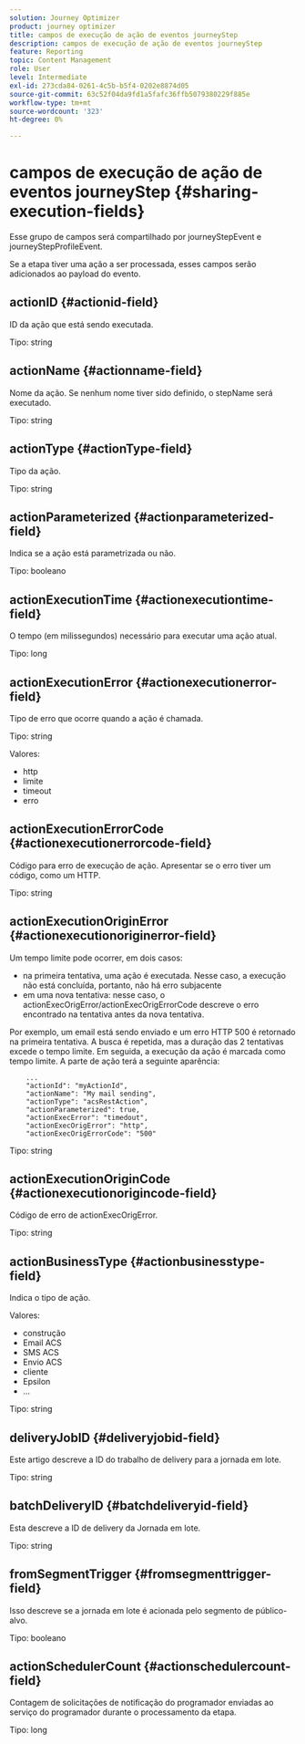 ```yaml
---
solution: Journey Optimizer
product: journey optimizer
title: campos de execução de ação de eventos journeyStep
description: campos de execução de ação de eventos journeyStep
feature: Reporting
topic: Content Management
role: User
level: Intermediate
exl-id: 273cda84-0261-4c5b-b5f4-0202e8874d05
source-git-commit: 63c52f04da9fd1a5fafc36ffb5079380229f885e
workflow-type: tm+mt
source-wordcount: '323'
ht-degree: 0%

---
```


# campos de execução de ação de eventos journeyStep {#sharing-execution-fields}

Esse grupo de campos será compartilhado por journeyStepEvent e journeyStepProfileEvent.

Se a etapa tiver uma ação a ser processada, esses campos serão adicionados ao payload do evento.

## actionID {#actionid-field}

ID da ação que está sendo executada.

Tipo: string

## actionName {#actionname-field}

Nome da ação. Se nenhum nome tiver sido definido, o stepName será executado.

Tipo: string

## actionType {#actionType-field}

Tipo da ação.

Tipo: string

## actionParameterized {#actionparameterized-field}

Indica se a ação está parametrizada ou não.

Tipo: booleano

## actionExecutionTime {#actionexecutiontime-field}

O tempo (em milissegundos) necessário para executar uma ação atual.

Tipo: long

## actionExecutionError {#actionexecutionerror-field}

Tipo de erro que ocorre quando a ação é chamada.

Tipo: string

Valores:
* http
* limite
* timeout
* erro

## actionExecutionErrorCode {#actionexecutionerrorcode-field}

Código para erro de execução de ação. Apresentar se o erro tiver um código, como um HTTP.

Tipo: string

## actionExecutionOriginError {#actionexecutionoriginerror-field}

Um tempo limite pode ocorrer, em dois casos:

* na primeira tentativa, uma ação é executada. Nesse caso, a execução não está concluída, portanto, não há erro subjacente
* em uma nova tentativa: nesse caso, o actionExecOrigError/actionExecOrigErrorCode descreve o erro encontrado na tentativa antes da nova tentativa.

Por exemplo, um email está sendo enviado e um erro HTTP 500 é retornado na primeira tentativa. A busca é repetida, mas a duração das 2 tentativas excede o tempo limite. Em seguida, a execução da ação é marcada como tempo limite. A parte de ação terá a seguinte aparência:

```
    ...
    "actionId": "myActionId",
    "actionName": "My mail sending",
    "actionType": "acsRestAction",
    "actionParameterized": true,
    "actionExecError": "timedout",
    "actionExecOrigError": "http",
    "actionExecOrigErrorCode": "500"
```

Tipo: string

## actionExecutionOriginCode {#actionexecutionorigincode-field}

Código de erro de actionExecOrigError.

Tipo: string

## actionBusinessType {#actionbusinesstype-field}

Indica o tipo de ação.

Valores:

* construção
* Email ACS
* SMS ACS
* Envio ACS
* cliente
* Epsilon
* ...

Tipo: string

## deliveryJobID {#deliveryjobid-field}

Este artigo descreve a ID do trabalho de delivery para a jornada em lote.

Tipo: string

## batchDeliveryID {#batchdeliveryid-field}

Esta descreve a ID de delivery da Jornada em lote.

Tipo: string

## fromSegmentTrigger {#fromsegmenttrigger-field}

Isso descreve se a jornada em lote é acionada pelo segmento de público-alvo.

Tipo: booleano

## actionSchedulerCount {#actionschedulercount-field}

Contagem de solicitações de notificação do programador enviadas ao serviço do programador durante o processamento da etapa.

Tipo: long
